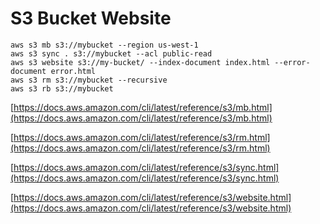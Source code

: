 # S3 Bucket Website

```
aws s3 mb s3://mybucket --region us-west-1
aws s3 sync . s3://mybucket --acl public-read
aws s3 website s3://my-bucket/ --index-document index.html --error-document error.html
aws s3 rm s3://mybucket --recursive
aws s3 rb s3://mybucket
```

[https://docs.aws.amazon.com/cli/latest/reference/s3/mb.html](https://docs.aws.amazon.com/cli/latest/reference/s3/mb.html)

[https://docs.aws.amazon.com/cli/latest/reference/s3/rm.html](https://docs.aws.amazon.com/cli/latest/reference/s3/rm.html)

[https://docs.aws.amazon.com/cli/latest/reference/s3/sync.html](https://docs.aws.amazon.com/cli/latest/reference/s3/sync.html)

[https://docs.aws.amazon.com/cli/latest/reference/s3/website.html](https://docs.aws.amazon.com/cli/latest/reference/s3/website.html)
